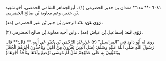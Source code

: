 ٦٠٨١ -** مد:** معدان بن حدير الحضرمي (١) ، أبوالجماهر الشامي الحمصي، أخو سَعِيد بْن حدير، وعم معاوية بْن صالح الحضرمي.

**رَوَى عَن:** عَبْد الرحمن بْن جبير بْن نفير الحضرمي (مد) .

**رَوَى عَنه:** إسماعيل بْن عياش (مد) ، وابن أخيه معاوية بْن صالح الحضرمي (٢) .

روى له أَبُو داود فِي "المراسيل" (٣) عَنْ عَبْدِ الرَّحْمَنِ بْنِ جُبَيْرٍ عَن أَبِيهِ،** قال:** قال رَسُولُ اللَّهِ صَلَّى اللَّهُ عَلَيْهِ وسَلَّمَ: (مثل الَّذِينَ يَغْزُونَ مِنْ أُمَّتِي ويَأْخُذُونَ أَجْرَهُمُ الْجُعْلَ ويَتَقَوُّونَ بِهِ عَلَى عَدُوِّهِمْ مَثَلُ أُمِّ مُوسَى تُرْضِعُ ولَدَهَا وتَأْخُذُ أَجْرَهَا.)